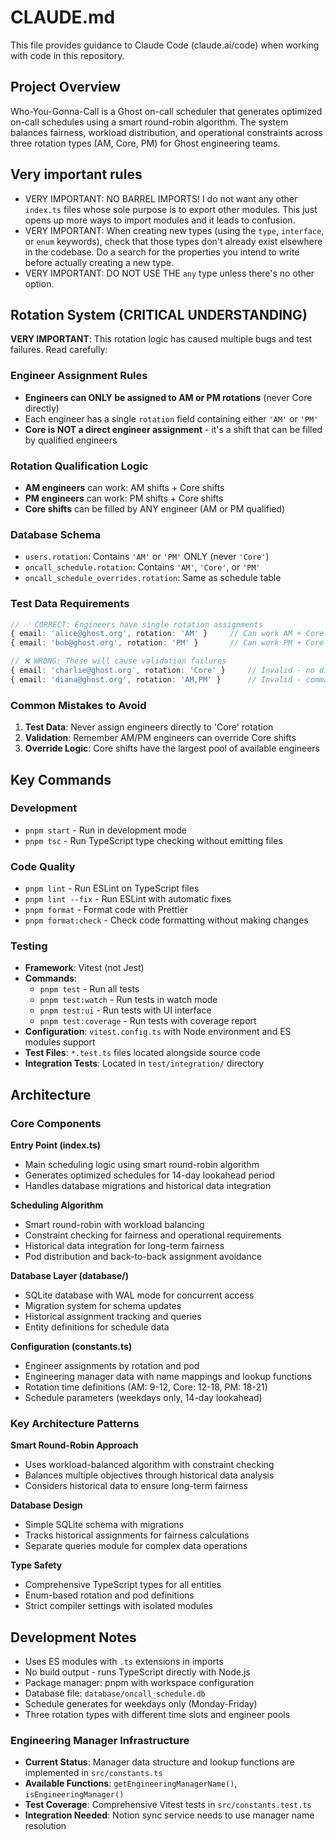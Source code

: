 # CLAUDE.md

This file provides guidance to Claude Code (claude.ai/code) when working with code in this repository.

## Project Overview

Who-You-Gonna-Call is a Ghost on-call scheduler that generates optimized on-call schedules using a smart round-robin algorithm. The system balances fairness, workload distribution, and operational constraints across three rotation types (AM, Core, PM) for Ghost engineering teams.

## Very important rules

- VERY IMPORTANT: NO BARREL IMPORTS! I do not want any other `index.ts` files whose sole purpose is to export other modules. This just opens up more ways to import modules and it leads to confusion.
- VERY IMPORTANT: When creating new types (using the `type`, `interface`, or `enum` keywords), check that those types don't already exist elsewhere in the codebase. Do a search for the properties you intend to write before actually creating a new type.
- VERY IMPORTANT: DO NOT USE THE `any` type unless there's no other option.

## Rotation System (CRITICAL UNDERSTANDING)

**VERY IMPORTANT**: This rotation logic has caused multiple bugs and test failures. Read carefully:

### Engineer Assignment Rules

- **Engineers can ONLY be assigned to AM or PM rotations** (never Core directly)
- Each engineer has a single `rotation` field containing either `'AM'` or `'PM'`
- **Core is NOT a direct engineer assignment** - it's a shift that can be filled by qualified engineers

### Rotation Qualification Logic

- **AM engineers** can work: AM shifts + Core shifts
- **PM engineers** can work: PM shifts + Core shifts
- **Core shifts** can be filled by ANY engineer (AM or PM qualified)

### Database Schema

- `users.rotation`: Contains `'AM'` or `'PM'` ONLY (never `'Core'`)
- `oncall_schedule.rotation`: Contains `'AM'`, `'Core'`, or `'PM'`
- `oncall_schedule_overrides.rotation`: Same as schedule table

### Test Data Requirements

```typescript
// ✅ CORRECT: Engineers have single rotation assignments
{ email: 'alice@ghost.org', rotation: 'AM' }     // Can work AM + Core
{ email: 'bob@ghost.org', rotation: 'PM' }       // Can work PM + Core

// ❌ WRONG: These will cause validation failures
{ email: 'charlie@ghost.org', rotation: 'Core' }     // Invalid - no direct Core assignment
{ email: 'diana@ghost.org', rotation: 'AM,PM' }      // Invalid - comma-separated values
```

### Common Mistakes to Avoid

1. **Test Data**: Never assign engineers directly to 'Core' rotation
2. **Validation**: Remember AM/PM engineers can override Core shifts
3. **Override Logic**: Core shifts have the largest pool of available engineers

## Key Commands

### Development

- `pnpm start` - Run in development mode
- `pnpm tsc` - Run TypeScript type checking without emitting files

### Code Quality

- `pnpm lint` - Run ESLint on TypeScript files
- `pnpm lint --fix` - Run ESLint with automatic fixes
- `pnpm format` - Format code with Prettier
- `pnpm format:check` - Check code formatting without making changes

### Testing

- **Framework**: Vitest (not Jest)
- **Commands**:
  - `pnpm test` - Run all tests
  - `pnpm test:watch` - Run tests in watch mode
  - `pnpm test:ui` - Run tests with UI interface
  - `pnpm test:coverage` - Run tests with coverage report
- **Configuration**: `vitest.config.ts` with Node environment and ES modules support
- **Test Files**: `*.test.ts` files located alongside source code
- **Integration Tests**: Located in `test/integration/` directory

## Architecture

### Core Components

**Entry Point (index.ts)**

- Main scheduling logic using smart round-robin algorithm
- Generates optimized schedules for 14-day lookahead period
- Handles database migrations and historical data integration

**Scheduling Algorithm**

- Smart round-robin with workload balancing
- Constraint checking for fairness and operational requirements
- Historical data integration for long-term fairness
- Pod distribution and back-to-back assignment avoidance

**Database Layer (database/)**

- SQLite database with WAL mode for concurrent access
- Migration system for schema updates
- Historical assignment tracking and queries
- Entity definitions for schedule data

**Configuration (constants.ts)**

- Engineer assignments by rotation and pod
- Engineering manager data with name mappings and lookup functions
- Rotation time definitions (AM: 9-12, Core: 12-18, PM: 18-21)
- Schedule parameters (weekdays only, 14-day lookahead)

### Key Architecture Patterns

**Smart Round-Robin Approach**

- Uses workload-balanced algorithm with constraint checking
- Balances multiple objectives through historical data analysis
- Considers historical data to ensure long-term fairness

**Database Design**

- Simple SQLite schema with migrations
- Tracks historical assignments for fairness calculations
- Separate queries module for complex data operations

**Type Safety**

- Comprehensive TypeScript types for all entities
- Enum-based rotation and pod definitions
- Strict compiler settings with isolated modules

## Development Notes

- Uses ES modules with `.ts` extensions in imports
- No build output - runs TypeScript directly with Node.js
- Package manager: pnpm with workspace configuration
- Database file: `database/oncall_schedule.db`
- Schedule generates for weekdays only (Monday-Friday)
- Three rotation types with different time slots and engineer pools

### Engineering Manager Infrastructure

- **Current Status**: Manager data structure and lookup functions are implemented in `src/constants.ts`
- **Available Functions**: `getEngineeringManagerName()`, `isEngineeringManager()`
- **Test Coverage**: Comprehensive Vitest tests in `src/constants.test.ts`
- **Integration Needed**: Notion sync service needs to use manager name resolution
